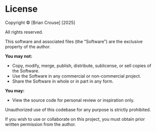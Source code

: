 # License

Copyright © [Brian Crouse] [2025]

All rights reserved.

This software and associated files (the “Software”) are the exclusive property of the author. 

**You may not:**
- Copy, modify, merge, publish, distribute, sublicense, or sell copies of the Software.
- Use the Software in any commercial or non-commercial project.
- Share the Software in whole or in part in any form.

**You may:**
- View the source code for personal review or inspiration only.

Unauthorized use of this codebase for any purpose is strictly prohibited.

If you wish to use or collaborate on this project, you must obtain prior written permission from the author.

